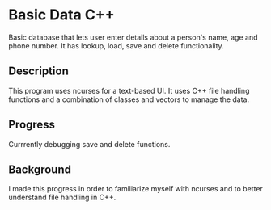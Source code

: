 # Basic Data C++

Basic database that lets user enter details about a person's name, age and phone number. It has lookup, load, save and delete functionality. 

## Description

This program uses ncurses for a text-based UI. It uses C++ file handling functions and a combination of classes and vectors to manage the data.

## Progress

Currrently debugging save and delete functions.

## Background

I made this progress in order to familiarize myself with ncurses and to better understand file handling in C++.
